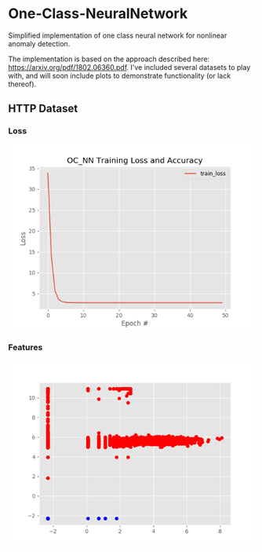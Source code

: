 # One-Class-NeuralNetwork
Simplified implementation of one class neural network for nonlinear anomaly detection. 

The implementation is based on the approach described here: https://arxiv.org/pdf/1802.06360.pdf. I've included several datasets to play with, and will soon include plots to demonstrate functionality (or lack thereof).

## HTTP Dataset ##

### Loss ###

![alt text](https://github.com/danielenricocahall/One-Class-NeuralNetwork/blob/master/loss_http.png)


### Features ###
![alt_text](https://github.com/danielenricocahall/One-Class-NeuralNetwork/blob/master/feat_http.png)
